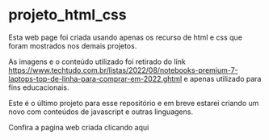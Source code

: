 # projeto_html_css
<p>Esta web page foi criada usando apenas os recurso de html e css que foram mostrados nos demais projetos.</p> 
<p>As imagens e o conteúdo utilizado foi retirado do link <a href="https://www.techtudo.com.br/listas/2022/08/notebooks-premium-7-laptops-top-de-linha-para-comprar-em-2022.ghtml">https://www.techtudo.com.br/listas/2022/08/notebooks-premium-7-laptops-top-de-linha-para-comprar-em-2022.ghtml</a> e apenas utilizado para fins educacionais.</p>
<p>Este é o último projeto para esse repositório e em breve estarei criando um novo com conteúdos de javascript e outras linguagens.</p>

<p> Confira a pagina web criada <a href:"https://thiagovasconcelosteixeira.github.io/projeto_html_css/web_page/index.html">clicando aqui</a>
